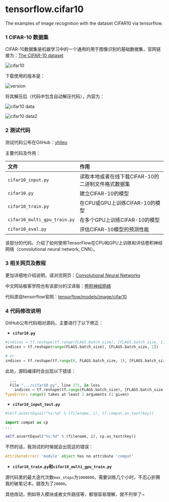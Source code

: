 # tensorflow.cifar10
The examples of image recognition with the dataset CIFAR10 via tensorflow.

### **1 CIFAR-10 数据集**
CIFAR-10数据集是机器学习中的一个通用的用于图像识别的基础数据集，官网链接为：[The CIFAR-10 dataset](http://www.cs.toronto.edu/~kriz/cifar.html)

![cifar10](https://img-blog.csdn.net/20160226153743929)

下载使用的版本是：

![version](https://img-blog.csdn.net/20160226160254186)

将其解压后（代码中包含自动解压代码），内容为：

 ![cifar10 data](https://img-blog.csdn.net/20160226160343415)

![cifar10 data2](https://img-blog.csdn.net/20160226160405884)

### **2 测试代码**
测试代码公布在GitHub：[yhlleo](https://github.com/yhlleo/tensorflow.cifar10)

主要代码及作用：

|文件|作用|
|:--------------|:--------------|
|`cifar10_input.py`|读取本地或者在线下载CIFAR-10的二进制文件格式数据集|
|`cifar10.py`|建立CIFAR-10的模型|
|`cifar10_train.py`|在CPU或GPU上训练CIFAR-10的模型|
|`cifar10_multi_gpu_train.py`|在多个GPU上训练CIFAR-10的模型|
|`cifar10_eval.py`|评估CIFAR-10模型的预测性能|


该部分的代码，介绍了如何使用TensorFlow在CPU和GPU上训练和评估卷积神经网络（convolutional neural network, CNN）。

### **3 相关网页及教程**
更加详细地介绍说明，请浏览网页：[Convolutional Neural Networks](http://tensorflow.org/tutorials/deep_cnn/) 

中文网站极客学院也有该部分的汉译版：[卷积神经网络](http://wiki.jikexueyuan.com/project/tensorflow-zh/tutorials/deep_cnn.html)

代码源自tensorflow官网：[tensorflow/models/image/cifar10](https://tensorflow.googlesource.com/tensorflow/+/master/tensorflow/models/image/cifar10)

### **4 代码修改说明**
GitHub公布代码相对源码，主要进行了以下修正：

 - **`cifar10.py`**
 
```python
#indices = tf.reshape(tf.range(FLAGS.batch_size), [FLAGS.batch_size, 1])
indices = tf.reshape(range(FLAGS.batch_size), [FLAGS.batch_size, 1])

# or
indices = tf.reshape(tf.range(0, FLAGS.batch_size, 1), [FLAGS.batch_size, 1])
```

此处，源码编译时会出现以下错误：

```python
  ...
  File ".../cifar10.py", line 271, in loss
    indices = tf.reshape(tf.range(FLAGS.batch_size), [FLAGS.batch_size, 1])
TypeError: range() takes at least 2 arguments (1 given)
```

 - **`cifar10_input_test.py`**

```python
#self.assertEqual("%s:%d" % (filename, i), tf.compat.as_text(key))

import compat as cp
...

self.assertEqual("%s:%d" % (filename, i), cp.as_text(key))
```

不然的话，我测试的时候就会出现这的错误：

```python
AttributeError: 'module' object has no attribute 'compat'
```

 - **`cifar10_train.py`**和**`cifar10_multi_gpu_train.py`**

源代码里的最大迭代次数`max_steps`为`1000000`，需要训练几个小时，不忍心折腾我的破笔记本，就改为了`20000`。

其他改动，例如导入模块或者文件路径等，都很容易理解，就不列举了~

